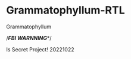 # Grammatophyllum-RTL
Grammatophyllum

/***************FBI WARNNING****************/

Is Secret Project!
20221022
